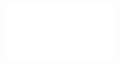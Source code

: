 ![](Notatki/Semestr%203/Języki%20programowania/Wykłady/Wykład%204/Wyk04-jvm-lambda_kolekcje_wzorce_gui-TK.pdf)